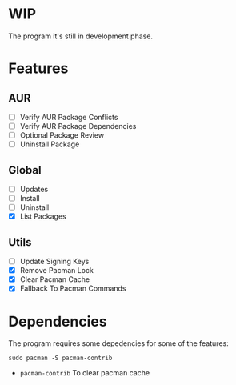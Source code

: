 # WIP
The program it's still in development phase.

# Features
## AUR
- [ ] Verify AUR Package Conflicts
- [ ] Verify AUR Package Dependencies
- [ ] Optional Package Review
- [ ] Uninstall Package

## Global
- [ ] Updates
- [ ] Install
- [ ] Uninstall
- [x] List Packages

## Utils
- [ ] Update Signing Keys
- [x] Remove Pacman Lock
- [x] Clear Pacman Cache
- [x] Fallback To Pacman Commands

# Dependencies
The program requires some depedencies for some of the features:
```
sudo pacman -S pacman-contrib
```

- `pacman-contrib` To clear pacman cache
